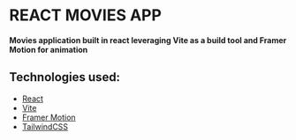# REACT MOVIES APP
#### Movies application built in react leveraging Vite as a build tool and Framer Motion for animation

## Technologies used:
* [React](https://reactjs.org/)
* [Vite](https://vitejs.dev/)
* [Framer Motion](https://www.framer.com/motion/)
* [TailwindCSS](https://tailwindcss.com/)
